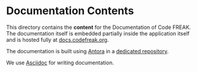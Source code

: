 Documentation Contents
==

This directory contains the **content** for the Documentation of Code FREAK. The documentation itself is embedded
partially inside the application itself and is hosted fully at [docs.codefreak.org](https://docs.codefreak.org).

The documentation is built using [Antora](https://antora.org) in a
[dedicated repository](https://github.com/codefreak/docs.codefreak.org).

We use [Asciidoc](http://asciidoc.org/) for writing documentation.
